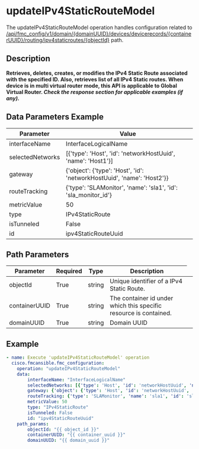# updateIPv4StaticRouteModel

The updateIPv4StaticRouteModel operation handles configuration related to [/api/fmc_config/v1/domain/{domainUUID}/devices/devicerecords/{containerUUID}/routing/ipv4staticroutes/{objectId}](/paths//api/fmc_config/v1/domain/{domain_uuid}/devices/devicerecords/{container_uuid}/routing/ipv4staticroutes/{object_id}.md) path.&nbsp;
## Description
**Retrieves, deletes, creates, or modifies the IPv4 Static Route associated with the specified ID. Also, retrieves list of all IPv4 Static routes. When device is in multi virtual router mode, this API is applicable to Global Virtual Router. _Check the response section for applicable examples (if any)._**

## Data Parameters Example
| Parameter | Value |
| --------- | -------- |
| interfaceName | InterfaceLogicalName |
| selectedNetworks | [{'type': 'Host', 'id': 'networkHostUuid', 'name': 'Host1'}] |
| gateway | {'object': {'type': 'Host', 'id': 'networkHostUuid', 'name': 'Host2'}} |
| routeTracking | {'type': 'SLAMonitor', 'name': 'sla1', 'id': 'sla_monitor_id'} |
| metricValue | 50 |
| type | IPv4StaticRoute |
| isTunneled | False |
| id | ipv4StaticRouteUuid |

## Path Parameters
| Parameter | Required | Type | Description |
| --------- | -------- | ---- | ----------- |
| objectId | True | string <td colspan=3> Unique identifier of a IPv4 Static Route. |
| containerUUID | True | string <td colspan=3> The container id under which this specific resource is contained. |
| domainUUID | True | string <td colspan=3> Domain UUID |

## Example
```yaml
- name: Execute 'updateIPv4StaticRouteModel' operation
  cisco.fmcansible.fmc_configuration:
    operation: "updateIPv4StaticRouteModel"
    data:
        interfaceName: "InterfaceLogicalName"
        selectedNetworks: [{'type': 'Host', 'id': 'networkHostUuid', 'name': 'Host1'}]
        gateway: {'object': {'type': 'Host', 'id': 'networkHostUuid', 'name': 'Host2'}}
        routeTracking: {'type': 'SLAMonitor', 'name': 'sla1', 'id': 'sla_monitor_id'}
        metricValue: 50
        type: "IPv4StaticRoute"
        isTunneled: False
        id: "ipv4StaticRouteUuid"
    path_params:
        objectId: "{{ object_id }}"
        containerUUID: "{{ container_uuid }}"
        domainUUID: "{{ domain_uuid }}"

```